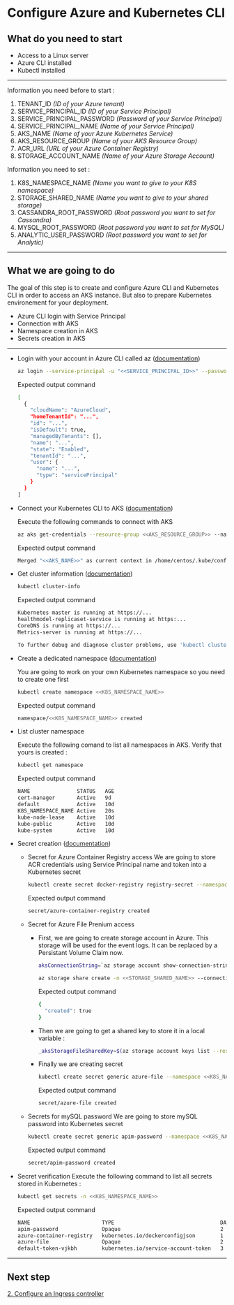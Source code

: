 # Configure Azure and Kubernetes CLI

## What do you need to start
- Access to a Linux server
- Azure CLI installed
- Kubectl installed

*********************

Information you need before to start : 
1. TENANT_ID                    *(ID of your Azure tenant)*
2. SERVICE_PRINCIPAL_ID         *(ID of your Service Principal)*
3. SERVICE_PRINCIPAL_PASSWORD   *(Password of your Service Principal)*
5. SERVICE_PRINCIPAL_NAME       *(Name of your Service Principal)*
6. AKS_NAME                     *(Name of your Azure Kubernetes Service)*
7. AKS_RESOURCE_GROUP           *(Name of your AKS Resource Group)*
8. ACR_URL                      *(URL of your Azure Container Registry)*
9. STORAGE_ACCOUNT_NAME         *(Name of your Azure Storage Account)*


Information you need to set :
1. K8S_NAMESPACE_NAME           *(Name you want to give to your K8S namespace)*
2. STORAGE_SHARED_NAME          *(Name you want to give to your shared storage)*
3. CASSANDRA_ROOT_PASSWORD      *(Root password you want to set for Cassandra)*
4. MYSQL_ROOT_PASSWORD          *(Root password you want to set for MySQL)*
5. ANALYTIC_USER_PASSWORD       *(Root password you want to set for Analytic)*

*********************

## What we are going to do
The goal of this step is to create and configure Azure CLI and Kubernetes CLI in order to access an AKS instance. But also to prepare Kubernetes environement for your deployment.

- Azure CLI login with Service Principal
- Connection with AKS
- Namespace creation in AKS
- Secrets creation in AKS

*********************

- Login with your account in Azure CLI called az ([documentation](https://docs.microsoft.com/fr-fr/cli/azure/create-an-azure-service-principal-azure-cli))
    ``` Bash
    az login --service-principal -u "<<SERVICE_PRINCIPAL_ID>>" --password "<<SERVICE_PRINCIPAL_PASSWORD>>" --tenant "<<TENANT_ID>>"
    ```
    
    Expected output command
    ``` Bash
    [
      {
        "cloudName": "AzureCloud",
        "homeTenantId": "...",
        "id": "...",
        "isDefault": true,
        "managedByTenants": [],
        "name": "...",
        "state": "Enabled",
        "tenantId": "...",
        "user": {
          "name": "...",
          "type": "servicePrincipal"
        }
      }
    ]
    ```
- Connect your Kubernetes CLI to AKS ([documentation](https://docs.microsoft.com/en-us/cli/azure/aks?view=azure-cli-latest#az_aks_get_credentials))

    Execute the following commands to connect with AKS

    ``` Bash
    az aks get-credentials --resource-group <<AKS_RESOURCE_GROUP>> --name <<AKS_NAME>>
    ```
    Expected output command
    ``` Bash
    Merged "<<AKS_NAME>>" as current context in /home/centos/.kube/config
    ```

- Get cluster information ([documentation](https://kubernetes.io/docs/reference/kubectl/cheatsheet/))
    ``` Bash
    kubectl cluster-info
    ```
    Expected output command
    ``` Bash
    Kubernetes master is running at https://...
    healthmodel-replicaset-service is running at https:...
    CoreDNS is running at https://...
    Metrics-server is running at https://...
    
    To further debug and diagnose cluster problems, use 'kubectl cluster-info dump'.
    ```

- Create a dedicated namespace ([documentation](https://kubernetes.io/fr/docs/concepts/overview/working-with-objects/namespaces/))

    You are going to work on your own Kubernetes namespace so you need to create one first
    ``` Bash
    kubectl create namespace <<K8S_NAMESPACE_NAME>>
    ```
    Expected output command
    ``` Bash
    namespace/<<K8S_NAMESPACE_NAME>> created
    ```

- List cluster namespace 

    Execute the following comand to list all namespaces in AKS. Verify that yours is created :
    ``` Bash
    kubectl get namespace
    ```
    Expected output command
    ``` Bash
    NAME               STATUS   AGE
    cert-manager       Active   9d
    default            Active   10d
    K8S_NAMESPACE_NAME Active   20s
    kube-node-lease    Active   10d
    kube-public        Active   10d
    kube-system        Active   10d
    ```

- Secret creation ([documentation](https://kubernetes.io/fr/docs/concepts/configuration/secret/))

    - Secret for Azure Container Registry access
        We are going to store ACR credentials using Service Principal name and token into a Kubernetes secret 
        ``` Bash
        kubectl create secret docker-registry registry-secret --namespace <<K8S_NAMESPACE_NAME>> --docker-server <<ACR_URL>> --docker-username "<<SERVICE_PRINCIPAL_NAME>>" --docker-password "<<SERVICE_PRINCIPAL_PASSWORD>>"
        ```
        Expected output command
        ``` Bash
        secret/azure-container-registry created
        ```

    - Secret for Azure File Prenium access
        - First, we are going to create storage account in Azure. This storage will be used for the event logs. It can be replaced by a Persistant Volume Claim now.
            ``` Bash
            aksConnectionString=`az storage account show-connection-string -n <<STORAGE_ACCOUNT_NAME>> -g <<AKS_RESOURCE_GROUP>> -o tsv`
    
            az storage share create -n <<STORAGE_SHARED_NAME>> --connection-string $aksConnectionString --quota 100
            ```
            Expected output command
            ``` Bash
            {
              "created": true
            }
            ```

        - Then we are going to get a shared key to store it in a local variable :
            ``` Bash
            _aksStorageFileSharedKey=$(az storage account keys list --resource-group <<AKS_RESOURCE_GROUP>> --account-name <<STORAGE_ACCOUNT_NAME>> --query "[0].value" -o tsv)
            ```
        
        - Finally we are creating secret
            ``` Bash
            kubectl create secret generic azure-file --namespace <<K8S_NAMESPACE_NAME>> --from-literal=azurestorageaccountname=<<STORAGE_ACCOUNT_NAME>> --from-literal=azurestorageaccountkey=$_aksStorageFileSharedKey
            ```
            Expected output command
            ``` Bash
            secret/azure-file created
            ```

    - Secrets for mySQL password
        We are going to store mySQL password into Kubernetes secret 
        ``` Bash
        kubectl create secret generic apim-password --namespace <<K8S_NAMESPACE_NAME>> --from-literal=dbmysqlanalytics=<<ANALYTIC_USER_PASSWORD>> --from-literal=dbmysqlroot=<<MYSQL_ROOT_PASSWORD>> --from-literal=dbcass=<<CASSANDRA_ROOT_PASSWORD>>
        ```
    
        Expected output command
        ``` Bash
        secret/apim-password created
        ```

- Secret verification
    Execute the following command to list all secrets stored in Kubernetes :
    ``` Bash
    kubectl get secrets -n <<K8S_NAMESPACE_NAME>>
    ```

    Expected output command
    ``` Bash
    NAME                       TYPE                                  DATA
    apim-password              Opaque                                2   
    azure-container-registry   kubernetes.io/dockerconfigjson        1   
    azure-file                 Opaque                                2   
    default-token-vjkbh        kubernetes.io/service-account-token   3  
    ```

*********************
## Next step
[2. Configure an Ingress controller](../Configure_an_ingress_controller)